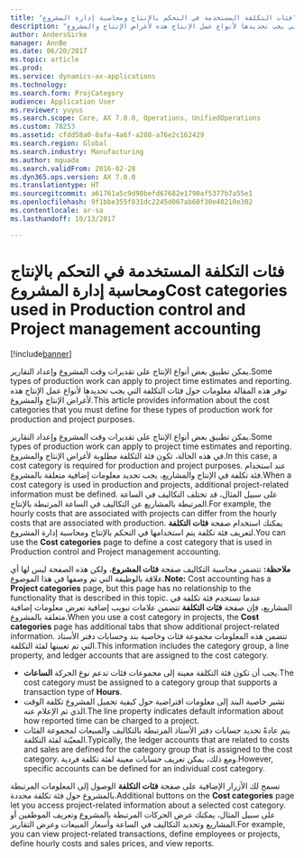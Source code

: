 ```yaml
---
title: "فئات التكلفة المستخدمة في التحكم بالإنتاج ومحاسبة إدارة المشروع"
description: "يمكن تطبيق بعض أنواع الإنتاج على تقديرات وقت المشروع وإعداد التقارير. توفر هذه المقالة معلومات حول فئات التكلفة التي يجب تحديدها لأنواع عمل الإنتاج هذه لأغراض الإنتاج والمشروع."
author: AndersGirke
manager: AnnBe
ms.date: 06/20/2017
ms.topic: article
ms.prod: 
ms.service: dynamics-ax-applications
ms.technology: 
ms.search.form: ProjCategory
audience: Application User
ms.reviewer: yuyus
ms.search.scope: Core, AX 7.0.0, Operations, UnifiedOperations
ms.custom: 78253
ms.assetid: cfdd58a0-8afa-4a6f-a208-a76e2c162429
ms.search.region: Global
ms.search.industry: Manufacturing
ms.author: mguada
ms.search.validFrom: 2016-02-28
ms.dyn365.ops.version: AX 7.0.0
ms.translationtype: HT
ms.sourcegitcommit: a61761a5c9d98befd67682e1790af5377b7a55e1
ms.openlocfilehash: 9f1bbe355f831dc2245d067ab60f30e40210e302
ms.contentlocale: ar-sa
ms.lasthandoff: 10/13/2017

---
```


# <a name="cost-categories-used-in-production-control-and-project-management-accounting"></a><span data-ttu-id="9f368-104">فئات التكلفة المستخدمة في التحكم بالإنتاج ومحاسبة إدارة المشروع</span><span class="sxs-lookup"><span data-stu-id="9f368-104">Cost categories used in Production control and Project management accounting</span></span>

[!include[banner](../includes/banner.md)]


<span data-ttu-id="9f368-105">يمكن تطبيق بعض أنواع الإنتاج على تقديرات وقت المشروع وإعداد التقارير.</span><span class="sxs-lookup"><span data-stu-id="9f368-105">Some types of production work can apply to project time estimates and reporting.</span></span> <span data-ttu-id="9f368-106">توفر هذه المقالة معلومات حول فئات التكلفة التي يجب تحديدها لأنواع عمل الإنتاج هذه لأغراض الإنتاج والمشروع.</span><span class="sxs-lookup"><span data-stu-id="9f368-106">This article provides information about the cost categories that you must define for these types of production work for production and project purposes.</span></span>

<span data-ttu-id="9f368-107">يمكن تطبيق بعض أنواع الإنتاج على تقديرات وقت المشروع وإعداد التقارير.</span><span class="sxs-lookup"><span data-stu-id="9f368-107">Some types of production work can apply to project time estimates and reporting.</span></span> <span data-ttu-id="9f368-108">في هذه الحالة، تكون فئة التكلفة مطلوبة لأغراض الإنتاج والمشروع.</span><span class="sxs-lookup"><span data-stu-id="9f368-108">In this case, a cost category is required for production and project purposes.</span></span> <span data-ttu-id="9f368-109">عند استخدام فئة تكلفة في الإنتاج والمشاريع، يجب تحديد معلومات إضافية متعلقة بالمشروع.‬</span><span class="sxs-lookup"><span data-stu-id="9f368-109">When a cost category is used in production and projects, additional project-related information must be defined.</span></span> <span data-ttu-id="9f368-110">على سبيل المثال، قد تختلف التكاليف في الساعة المرتبطة بالمشاريع عن التكاليف في الساعة المرتبطة بالإنتاج.</span><span class="sxs-lookup"><span data-stu-id="9f368-110">For example, the hourly costs that are associated with projects can differ from the hourly costs that are associated with production.</span></span> <span data-ttu-id="9f368-111">يمكنك استخدام صفحة **فئات التكلفة** لتعريف فئة تكلفة يتم استخدامها في التحكم بالإنتاج ومحاسبة إدارة المشروع.</span><span class="sxs-lookup"><span data-stu-id="9f368-111">You can use the **Cost categories** page to define a cost category that is used in Production control and Project management accounting.</span></span> 

<span data-ttu-id="9f368-112">**ملاحظة:** تتضمن محاسبة التكاليف صفحة **فئات المشروع**، ولكن هذه الصفحة ليس لها أي علاقة بالوظيفة التي تم وصفها في هذا الموضوع.</span><span class="sxs-lookup"><span data-stu-id="9f368-112">**Note:** Cost accounting has a **Project categories** page, but this page has no relationship to the functionality that is described in this topic.</span></span> <span data-ttu-id="9f368-113">عندما تستخدم فئة تكلفة في المشاريع، فإن صفحة **فئات التكلفة** تتضمن علامات تبويب إضافية تعرض معلومات إضافية متعلقة بالمشروع.</span><span class="sxs-lookup"><span data-stu-id="9f368-113">When you use a cost category in projects, the **Cost categories** page has additional tabs that show additional project-related information.</span></span> <span data-ttu-id="9f368-114">تتضمن هذه المعلومات مجموعة فئات وخاصية بند وحسابات دفتر الأستاذ التي تم تعيينها لفئة التكلفة.</span><span class="sxs-lookup"><span data-stu-id="9f368-114">This information includes the category group, a line property, and ledger accounts that are assigned to the cost category.</span></span>

-   <span data-ttu-id="9f368-115">يجب أن تكون فئة التكلفة معينة إلى مجموعات فئات تدعم نوع الحركة **الساعات**.</span><span class="sxs-lookup"><span data-stu-id="9f368-115">The cost category must be assigned to a category group that supports a transaction type of **Hours**.</span></span>
-   <span data-ttu-id="9f368-116">تشير خاصية البند إلى معلومات افتراضية حول كيفية تحميل المشروع تكلفة الوقت الذي تم الإعلام عنه.</span><span class="sxs-lookup"><span data-stu-id="9f368-116">The line property indicates default information about how reported time can be charged to a project.</span></span>
-   <span data-ttu-id="9f368-117">يتم عادةً تحديد حسابات دفتر الأستاذ المرتبطة بالتكاليف والمبيعات لمجموعة الفئات المعيّنة لفئة التكلفة.</span><span class="sxs-lookup"><span data-stu-id="9f368-117">Typically, the ledger accounts that are related to costs and sales are defined for the category group that is assigned to the cost category.</span></span> <span data-ttu-id="9f368-118">ومع ذلك، يمكن تعريف حسابات معينة لفئة تكلفة فردية.</span><span class="sxs-lookup"><span data-stu-id="9f368-118">However, specific accounts can be defined for an individual cost category.</span></span>

<span data-ttu-id="9f368-119">تسمح لك الأزرار الإضافية على صفحة **فئات التكلفة** الوصول إلى المعلومات المرتبطة بالمشروع حول فئة تكلفة محددة.</span><span class="sxs-lookup"><span data-stu-id="9f368-119">Additional buttons on the **Cost categories** page let you access project-related information about a selected cost category.</span></span> <span data-ttu-id="9f368-120">على سبيل المثال، يمكنك عرض الحركات المرتبطة بالمشروع وتعريف الموظفين أو المشاريع وتحديد التكاليف في الساعة وأسعار المبيعات وعرض التقارير.</span><span class="sxs-lookup"><span data-stu-id="9f368-120">For example, you can view project-related transactions, define employees or projects, define hourly costs and sales prices, and view reports.</span></span>




